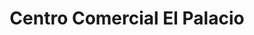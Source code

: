 ---
title: "Centro Comercial El Palacio"
url: /boadilla-del-monte/centro-comercial-el-palacio/
shop: Einkaufszentrum
---